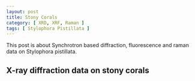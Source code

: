 ```yaml
---
layout: post
title: Stony Corals
category: [ XRD, XRF, Raman ]
tags: [ Stylophora Pistillata ]
---
```


This post is about Synchrotron based diffraction, fluorescence and raman data on Stylophora pistillata.

## X-ray diffraction data on stony corals
